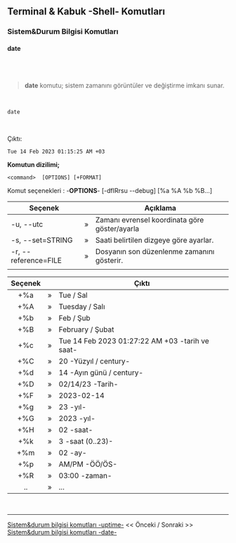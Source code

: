## **Terminal & Kabuk -Shell- Komutları**

### Sistem&Durum Bilgisi Komutları 

#### **date** 


</br>

</br>

>**date** komutu; sistem zamanını görüntüler ve değiştirme imkanı sunar.

</br>



``` {.sh}
date
```

<br>

Çıktı:

``` {echo}
Tue 14 Feb 2023 01:15:25 AM +03
```

**Komutun dizilimi;**

```
<command>  [OPTIONS] [+FORMAT]
```

Komut seçenekleri : -**OPTIONS**- [-dfIRrsu --debug] [%a %A %b %B...]

| Seçenek | | Açıklama |
|--|:--:|--|
| -u, --utc | » |  Zamanı evrensel koordinata göre göster/ayarla |
| -s, --set=STRING | » | Saati belirtilen dizgeye göre ayarlar. |
| -r, --reference=FILE| » | Dosyanın son düzenlenme zamanını gösterir. |
|||

| Seçenek | | Çıktı |
|:--:|:--:|--|
| +%a | » |  Tue / Sal|
| +%A | » | Tuesday / Salı |
| +%b | » | Feb / Şub |
| +%B | » | February / Şubat |
| +%c | » | Tue 14 Feb 2023 01:27:22 AM +03 -tarih ve saat- |
| +%C | » | 20 -Yüzyıl / century- |
| +%d | » | 14 -Ayın günü / century- |
| +%D | » | 02/14/23 -Tarih- |
| +%F | » | 2023-02-14 |
| +%g | » | 23 -yıl- |
| +%G | » | 2023 -yıl- |
| +%H | » | 02 -saat- |
| +%k | » | 3 -saat (0..23)- |
| +%m | » | 02 -ay- |
| +%p | » | AM/PM -ÖÖ/ÖS- |
| +%R | » | 03:00 -zaman- |
| .. | » | ... |




</br>

---

 [Sistem&durum bilgisi komutları -uptime-](./tr_komutlar-sistem-durum-bilgisi-komutlari-uptime-.md) << Önceki / Sonraki >> [Sistem&durum bilgisi komutları -date-](./tr_komutlar-sistem-komutlari-date-.md)

